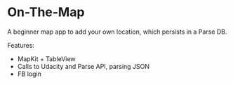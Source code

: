 # On-The-Map
A beginner map app to add your own location, which persists in a Parse DB.

Features:
 - MapKit + TableView
 - Calls to Udacity and Parse API, parsing JSON
 - FB login

